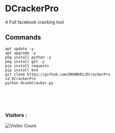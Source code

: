 # DCrackerPro
A Full facebook cracking tool

## Commands 
``` shell script
apt update -y
apt upgrade -y
pkg install python -y
pkg install git -y
pip install requests
pip install bs4
git clone https://github.com/DRUNK01/DCrackerPro
cd DCrackerPro
python drunkCracker.py
```




<br>
<br>
<br>

### Visitors :

![Visitor Count](https://profile-counter.glitch.me/DRUNK01/count.svg)
